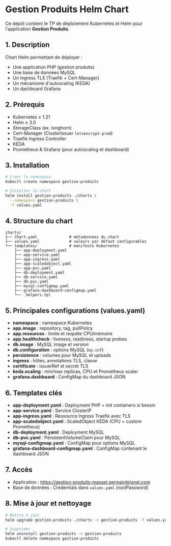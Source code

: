 # Gestion Produits Helm Chart

Ce dépôt contient le TP de déploiement Kubernetes et Helm pour l'application **Gestion Produits**.

## 1. Description
Chart Helm permettant de déployer :
- Une application PHP (gestion produits)
- Une base de données MySQL
- Un Ingress TLS (Traefik + Cert-Manager)
- Un mécanisme d'autoscaling (KEDA)
- Un dashboard Grafana

## 2. Prérequis
- Kubernetes ≥ 1.21
- Helm ≥ 3.0
- StorageClass (ex. longhorn)
- Cert-Manager (ClusterIssuer `letsencrypt-prod`)
- Traefik Ingress Controller
- KEDA
- Prometheus & Grafana (pour autoscaling et dashboard)

## 3. Installation
```bash
# Créer le namespace
kubectl create namespace gestion-produits

# Installer le chart
helm install gestion-produits ./charts \
  --namespace gestion-produits \
  -f values.yaml
```

## 4. Structure du chart
```
charts/
├── Chart.yaml              # métadonnées du chart
├── values.yaml             # valeurs par défaut configurables
└── templates/              # manifests Kubernetes
    ├── app-deployment.yaml
    ├── app-service.yaml
    ├── app-ingress.yaml
    ├── app-scaledobject.yaml
    ├── app-pvc.yaml
    ├── db-deployment.yaml
    ├── db-service.yaml
    ├── db-pvc.yaml
    ├── mysql-configmap.yaml
    ├── grafana-dashboard-configmap.yaml
    └── _helpers.tpl
```

## 5. Principales configurations (values.yaml)
- **namespace** : namespace Kubernetes
- **app.image** : repository, tag, pullPolicy
- **app.resources** : limite et requête CPU/mémoire
- **app.healthcheck** : liveness, readiness, startup probes
- **db.image** : MySQL image et version
- **db.configuration** : options MySQL (`my.cnf`)
- **persistence** : volumes pour MySQL et uploads
- **ingress** : hôtes, annotations TLS, classe
- **certificate** : issuerRef et secret TLS
- **keda.scaling** : min/max replicas, CPU et Prometheus scaler
- **grafana.dashboard** : ConfigMap du dashboard JSON

## 6. Templates clés
- **app-deployment.yaml** : Deployment PHP + init containers si besoin
- **app-service.yaml** : Service ClusterIP
- **app-ingress.yaml** : Ressource Ingress Traefik avec TLS
- **app-scaledobject.yaml** : ScaledObject KEDA (CPU + custom Prometheus)
- **db-deployment.yaml** : Deployment MySQL
- **db-pvc.yaml** : PersistentVolumeClaim pour MySQL
- **mysql-configmap.yaml** : ConfigMap pour options MySQL
- **grafana-dashboard-configmap.yaml** : ConfigMap contenant le dashboard JSON

## 7. Accès
- Application : https://gestion-produits-masset.germainleignel.com
- Base de données : Credentials dans `values.yaml` (rootPassword)

## 8. Mise à jour et nettoyage
```bash
# Mettre à jour
helm upgrade gestion-produits ./charts -n gestion-produits -f values.yaml

# Supprimer
helm uninstall gestion-produits -n gestion-produits
kubectl delete namespace gestion-produits